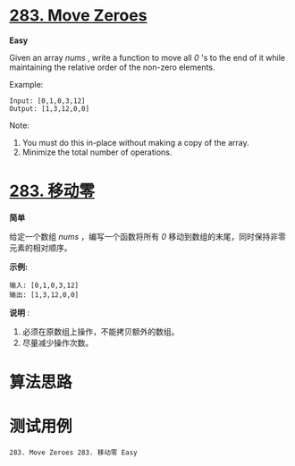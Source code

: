 # [283. Move Zeroes][enTitle]

**Easy**

Given an array  *nums* , write a function to move all  *0* 's to the end of it while maintaining the relative order of the non-zero elements.

Example:

```
Input: [0,1,0,3,12]
Output: [1,3,12,0,0]
```

Note:

1. You must do this in-place without making a copy of the array. 
2. Minimize the total number of operations.


# [283. 移动零][cnTitle]

**简单**

给定一个数组  *nums* ，编写一个函数将所有  *0*  移动到数组的末尾，同时保持非零元素的相对顺序。

**示例:** 

```
输入: [0,1,0,3,12]
输出: [1,3,12,0,0]
```

**说明** :

1. 必须在原数组上操作，不能拷贝额外的数组。 
2. 尽量减少操作次数。




# 算法思路

# 测试用例
```
283. Move Zeroes 283. 移动零 Easy
```

[enTitle]: https://leetcode.com/problems/move-zeroes/
[cnTitle]: https://leetcode-cn.com/problems/move-zeroes/
